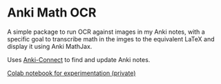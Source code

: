 # Anki Math OCR

A simple package to run OCR against images in my Anki notes, with a specific
goal to transcribe math in the imges to the equivalent LaTeX and display it
using Anki MathJax.

Uses [Anki-Connect](https://foosoft.net/projects/anki-connect/) to find and
update Anki notes.

[Colab notebook for experimentation
(private)](https://colab.research.google.com/drive/1l6jGSfI1C7S5_0lcHWv2YT__1XEYo1Hy#scrollTo=5Wdj-N5MDfYe)
